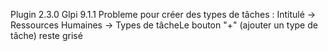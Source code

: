 Plugin 2.3.0
Glpi 9.1.1
Probleme pour créer des types de tâches :
Intitulé -> Ressources Humaines -> Types de tâcheLe bouton "+" (ajouter un type de tâche) reste grisé
